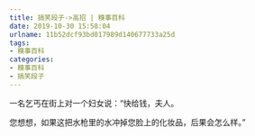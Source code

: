 ```yaml
---
title: 搞笑段子->高招 | 糗事百科
date: 2019-10-30 15:58:04
urlname: 11b52dcf93bd017989d140677733a25d
tags: 
- 糗事百科
categories:
- 糗事百科
- 搞笑段子
---
```

一名乞丐在街上对一个妇女说：“快给钱，夫人。

您想想，如果这把水枪里的水冲掉您脸上的化妆品，后果会怎么样。”


